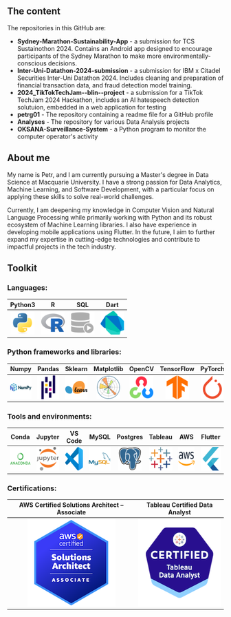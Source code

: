 ## The content
The repositories in this GitHub are:
- **Sydney-Marathon-Sustainability-App** - a submission for TCS Sustainothon 2024. Contains an Android app designed to encourage participants of the Sydney Marathon to make more environmentally-conscious decisions.
- **Inter-Uni-Datathon-2024-submission** - a submission for IBM x Citadel Securities Inter-Uni Datathon 2024. Includes cleaning and preparation of financial transaction data, and fraud detection model training.
- **2024_TikTokTechJam--blin--project** - a submission for a TikTok TechJam 2024 Hackathon, includes an AI hatespeech detection solutuion, embedded in a web application for testing
- **petrg01** - The repository containing a readme file for a GitHub profile
- **Analyses** - The repository for various Data Analysis projects
- **OKSANA-Surveillance-System** - a Python program to monitor the computer operator's activity

## About me
My name is Petr, and I am currently pursuing a Master's degree in Data Science at Macquarie University. I have a strong passion for Data Analytics, Machine Learning, and Software Development, with a particular focus on applying these skills to solve real-world challenges.

Currently, I am deepening my knowledge in Computer Vision and Natural Language Processing while primarily working with Python and its robust ecosystem of Machine Learning libraries. I also have experience in developing mobile applications using Flutter. In the future, I aim to further expand my expertise in cutting-edge technologies and contribute to impactful projects in the tech industry.

## Toolkit
### Languages:
| Python3 | R | SQL | Dart |
|:-------:|:---:|:---:|:---:|
|<div align="center"><img src="https://github.com/devicons/devicon/blob/master/icons/python/python-original.svg" title="Python"  alt="Python" width="55" height="55"/></div>|<div align="center"><img src="https://github.com/devicons/devicon/blob/master/icons/r/r-original.svg" title="R"  alt="R" width="55" height="55"/></div>|<div align="center"><img src="https://github.com/devicons/devicon/blob/master/icons/sqldeveloper/sqldeveloper-plain.svg" title="SQL"  alt="SQL" width="55" height="55"/></div>|<div align="center"><img src="https://github.com/devicons/devicon/blob/master/icons/dart/dart-original.svg" title="Dart"  alt="Dart" width="55" height="55"/></div>|

### Python frameworks and libraries:

| Numpy | Pandas | Sklearn | Matplotlib | OpenCV | TensorFlow | PyTorch |
|:-----:|:------:|:-------:|:----------:|:------:|:----------:|:-------:|
|<div align="center"><img src="https://github.com/devicons/devicon/blob/master/icons/numpy/numpy-original-wordmark.svg" title="Numpy" alt="Numpy" width="55" height="55"/></div>|<div align="center"><img src="https://github.com/devicons/devicon/blob/master/icons/pandas/pandas-original.svg" title="Pandas" alt="Pandas" width="55" height="55"/></div>|<div align="center"><img src="https://github.com/devicons/devicon/blob/master/icons/scikitlearn/scikitlearn-original.svg" title="sklearn" alt="sklearn" width="55" height="55"/></div>|<div align="center"><img src="https://github.com/devicons/devicon/blob/master/icons/matplotlib/matplotlib-original.svg" title="mpl" alt="mpl" width="55" height="55"/></div>|<div align="center"><img src="https://github.com/devicons/devicon/blob/master/icons/opencv/opencv-original.svg" title="mpl" alt="mpl" width="55" height="55"/></div>|<div align="center"><img src="https://github.com/devicons/devicon/blob/master/icons/tensorflow/tensorflow-original.svg" title="TensorFlow" alt="TensorFlow" width="55" height="55"/></div>|<div align="center"><img src="https://github.com/devicons/devicon/blob/master/icons/pytorch/pytorch-original.svg" title="PyTorch" alt="PyTorch" width="55" height="55"/></div>|

### Tools and environments:

| Conda | Jupyter | VS Code | MySQL | Postgres | Tableau | AWS | Flutter |
|:-----:|:-------:|:-------:|:-----:|:--------:|:-------:|:---:|:------:|
|<div align="center"><img src="https://github.com/devicons/devicon/blob/master/icons/anaconda/anaconda-original-wordmark.svg" title="Anaconda" alt="Conda" width="55" height="55"/></div>|<div align="center"><img src="https://github.com/devicons/devicon/blob/master/icons/jupyter/jupyter-original-wordmark.svg" title="Jupyter" alt="Jupyter" width="55" height="55"/></div>|<div align="center"><img src="https://github.com/devicons/devicon/blob/master/icons/vscode/vscode-original.svg" title="VS Code" alt="VS Code" width="55" height="55"/></div>|<div align="center"><img src="https://github.com/devicons/devicon/blob/master/icons/mysql/mysql-original-wordmark.svg" title="MySQL" alt="MySQL" width="55" height="55"/></div>|<div align="center"><img src="https://github.com/devicons/devicon/blob/master/icons/postgresql/postgresql-original.svg" title="Postgres" alt="Postgres" width="55" height="55"/></div>|<div align="center"><img src="src/tableau-icon-svgrepo-com.svg" title="Tableau" alt="Tableau" width="55" height="55"/></div>|<div align="center"><img src="https://github.com/devicons/devicon/blob/master/icons/amazonwebservices/amazonwebservices-original-wordmark.svg" title="AWS" alt="AWS" width="55" height="55"/></div>|<div align="center"><img src="https://github.com/devicons/devicon/blob/master/icons/flutter/flutter-original.svg" title="Flutter" alt="Flutter" width="55" height="55"/></div>|

### Certifications:

| AWS Certified Solutions Architect – Associate | Tableau Certified Data Analyst
|-----------------------------------------------|-----------------------------------------------|
|<div align="center"><img src="src\aws-certified-solutions-architect-associate.png" title="AWS Certified Solutions Architect – Associate" alt="AWS Certification" width="204" height="204"/>|<div align="center"><img src="src\tableau-certified-data-analyst.1.png" title="Tableau Certified Data Analyst" alt="Tableau Certification" width="204" height="204"/>|







<!--
**petrg01/petrg01** is a ✨ _special_ ✨ repository because its `README.md` (this file) appears on your GitHub profile.

Here are some ideas to get you started:

- 🔭 I’m currently working on ...
- 🌱 I’m currently learning ...
- 👯 I’m looking to collaborate on ...
- 🤔 I’m looking for help with ...
- 💬 Ask me about ...
- 📫 How to reach me: ...
- 😄 Pronouns: ...
- ⚡ Fun fact: ...
-->
